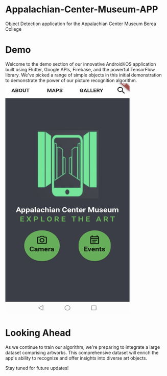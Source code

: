 # Appalachian-Center-Museum-APP
Object Detection application for the Appalachian Center Museum Berea College

# Demo
Welcome to the demo section of our innovative Android/iOS application built using Flutter, Google APIs, Firebase, and the powerful TensorFlow library. We've picked a range of simple objects in this initial demonstration to demonstrate the power of our picture recognition algorithm.
[![Alt text](image_722.png)](https://youtu.be/ziU_Kvy4bgY)

# Looking Ahead
As we continue to train our algorithm, we're preparing to integrate a large dataset comprising artworks. This comprehensive dataset will enrich the app's ability to recognize and offer insights into diverse art objects.

Stay tuned for future updates!
